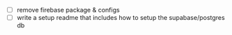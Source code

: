 - [ ] remove firebase package & configs
- [ ] write a setup readme that includes how to setup the supabase/postgres db
